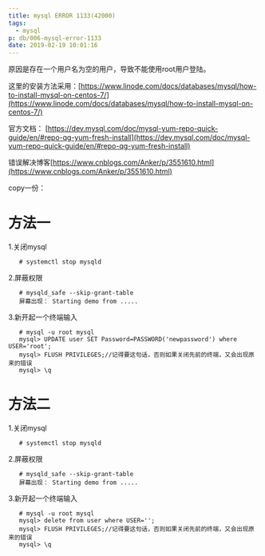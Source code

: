 ```yaml
---
title: mysql ERROR 1133(42000)
tags:
  - mysql
p: db/006-mysql-error-1133
date: 2019-02-19 10:01:16
---
```


原因是存在一个用户名为空的用户，导致不能使用root用户登陆。

这里的安装方法采用：[https://www.linode.com/docs/databases/mysql/how-to-install-mysql-on-centos-7/](https://www.linode.com/docs/databases/mysql/how-to-install-mysql-on-centos-7/)

官方文档： [https://dev.mysql.com/doc/mysql-yum-repo-quick-guide/en/#repo-qg-yum-fresh-install](https://dev.mysql.com/doc/mysql-yum-repo-quick-guide/en/#repo-qg-yum-fresh-install)

错误解决博客[https://www.cnblogs.com/Anker/p/3551610.html](https://www.cnblogs.com/Anker/p/3551610.html)

copy一份：

# 方法一
1.关闭mysql
```shell
   # systemctl stop mysqld
```
2.屏蔽权限
```shell
   # mysqld_safe --skip-grant-table
   屏幕出现： Starting demo from .....
```
3.新开起一个终端输入
```shell
   # mysql -u root mysql
   mysql> UPDATE user SET Password=PASSWORD('newpassword') where USER='root';
   mysql> FLUSH PRIVILEGES;//记得要这句话，否则如果关闭先前的终端，又会出现原来的错误
   mysql> \q
```

# 方法二
1.关闭mysql
```shell
   # systemctl stop mysqld
```
2.屏蔽权限
```shell
   # mysqld_safe --skip-grant-table
   屏幕出现： Starting demo from .....
```
3.新开起一个终端输入
```shell
   # mysql -u root mysql
   mysql> delete from user where USER='';
   mysql> FLUSH PRIVILEGES;//记得要这句话，否则如果关闭先前的终端，又会出现原来的错误
   mysql> \q
```
